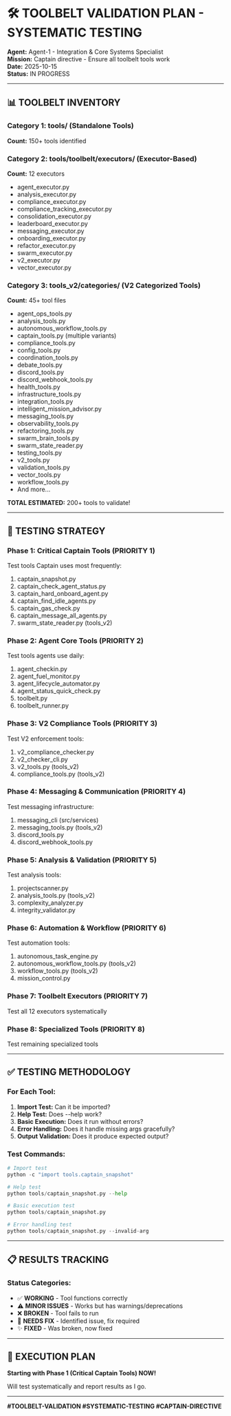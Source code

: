 # 🛠️ TOOLBELT VALIDATION PLAN - SYSTEMATIC TESTING

**Agent:** Agent-1 - Integration & Core Systems Specialist  
**Mission:** Captain directive - Ensure all toolbelt tools work  
**Date:** 2025-10-15  
**Status:** IN PROGRESS

---

## 📊 **TOOLBELT INVENTORY**

### **Category 1: tools/** (Standalone Tools)
**Count:** 150+ tools identified

### **Category 2: tools/toolbelt/executors/** (Executor-Based)
**Count:** 12 executors
- agent_executor.py
- analysis_executor.py
- compliance_executor.py
- compliance_tracking_executor.py
- consolidation_executor.py
- leaderboard_executor.py
- messaging_executor.py
- onboarding_executor.py
- refactor_executor.py
- swarm_executor.py
- v2_executor.py
- vector_executor.py

### **Category 3: tools_v2/categories/** (V2 Categorized Tools)
**Count:** 45+ tool files
- agent_ops_tools.py
- analysis_tools.py
- autonomous_workflow_tools.py
- captain_tools.py (multiple variants)
- compliance_tools.py
- config_tools.py
- coordination_tools.py
- debate_tools.py
- discord_tools.py
- discord_webhook_tools.py
- health_tools.py
- infrastructure_tools.py
- integration_tools.py
- intelligent_mission_advisor.py
- messaging_tools.py
- observability_tools.py
- refactoring_tools.py
- swarm_brain_tools.py
- swarm_state_reader.py
- testing_tools.py
- v2_tools.py
- validation_tools.py
- vector_tools.py
- workflow_tools.py
- And more...

**TOTAL ESTIMATED:** 200+ tools to validate!

---

## 🎯 **TESTING STRATEGY**

### **Phase 1: Critical Captain Tools** (PRIORITY 1)
Test tools Captain uses most frequently:
1. captain_snapshot.py
2. captain_check_agent_status.py
3. captain_hard_onboard_agent.py
4. captain_find_idle_agents.py
5. captain_gas_check.py
6. captain_message_all_agents.py
7. swarm_state_reader.py (tools_v2)

### **Phase 2: Agent Core Tools** (PRIORITY 2)
Test tools agents use daily:
1. agent_checkin.py
2. agent_fuel_monitor.py
3. agent_lifecycle_automator.py
4. agent_status_quick_check.py
5. toolbelt.py
6. toolbelt_runner.py

### **Phase 3: V2 Compliance Tools** (PRIORITY 3)
Test V2 enforcement tools:
1. v2_compliance_checker.py
2. v2_checker_cli.py
3. v2_tools.py (tools_v2)
4. compliance_tools.py (tools_v2)

### **Phase 4: Messaging & Communication** (PRIORITY 4)
Test messaging infrastructure:
1. messaging_cli (src/services)
2. messaging_tools.py (tools_v2)
3. discord_tools.py
4. discord_webhook_tools.py

### **Phase 5: Analysis & Validation** (PRIORITY 5)
Test analysis tools:
1. projectscanner.py
2. analysis_tools.py (tools_v2)
3. complexity_analyzer.py
4. integrity_validator.py

### **Phase 6: Automation & Workflow** (PRIORITY 6)
Test automation tools:
1. autonomous_task_engine.py
2. autonomous_workflow_tools.py (tools_v2)
3. workflow_tools.py (tools_v2)
4. mission_control.py

### **Phase 7: Toolbelt Executors** (PRIORITY 7)
Test all 12 executors systematically

### **Phase 8: Specialized Tools** (PRIORITY 8)
Test remaining specialized tools

---

## ✅ **TESTING METHODOLOGY**

### **For Each Tool:**
1. **Import Test:** Can it be imported?
2. **Help Test:** Does --help work?
3. **Basic Execution:** Does it run without errors?
4. **Error Handling:** Does it handle missing args gracefully?
5. **Output Validation:** Does it produce expected output?

### **Test Commands:**
```python
# Import test
python -c "import tools.captain_snapshot"

# Help test
python tools/captain_snapshot.py --help

# Basic execution test
python tools/captain_snapshot.py

# Error handling test
python tools/captain_snapshot.py --invalid-arg
```

---

## 📋 **RESULTS TRACKING**

### **Status Categories:**
- ✅ **WORKING** - Tool functions correctly
- ⚠️ **MINOR ISSUES** - Works but has warnings/deprecations
- ❌ **BROKEN** - Tool fails to run
- 🔧 **NEEDS FIX** - Identified issue, fix required
- ✨ **FIXED** - Was broken, now fixed

---

## 🚀 **EXECUTION PLAN**

**Starting with Phase 1 (Critical Captain Tools) NOW!**

Will test systematically and report results as I go.

---

**#TOOLBELT-VALIDATION #SYSTEMATIC-TESTING #CAPTAIN-DIRECTIVE**

